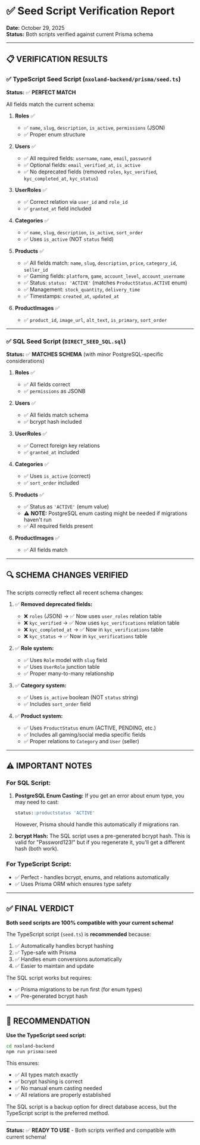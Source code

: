 # ✅ Seed Script Verification Report

**Date:** October 29, 2025  
**Status:** Both scripts verified against current Prisma schema

---

## 📋 **VERIFICATION RESULTS**

### ✅ **TypeScript Seed Script** (`nxoland-backend/prisma/seed.ts`)

**Status:** ✅ **PERFECT MATCH**

All fields match the current schema:

1. **Roles** ✅
   - ✅ `name`, `slug`, `description`, `is_active`, `permissions` (JSON)
   - ✅ Proper enum structure

2. **Users** ✅
   - ✅ All required fields: `username`, `name`, `email`, `password`
   - ✅ Optional fields: `email_verified_at`, `is_active`
   - ✅ No deprecated fields (removed `roles`, `kyc_verified`, `kyc_completed_at`, `kyc_status`)

3. **UserRoles** ✅
   - ✅ Correct relation via `user_id` and `role_id`
   - ✅ `granted_at` field included

4. **Categories** ✅
   - ✅ `name`, `slug`, `description`, `is_active`, `sort_order`
   - ✅ Uses `is_active` (NOT `status` field)

5. **Products** ✅
   - ✅ All fields match: `name`, `slug`, `description`, `price`, `category_id`, `seller_id`
   - ✅ Gaming fields: `platform`, `game`, `account_level`, `account_username`
   - ✅ Status: `status: 'ACTIVE'` (matches `ProductStatus.ACTIVE` enum)
   - ✅ Management: `stock_quantity`, `delivery_time`
   - ✅ Timestamps: `created_at`, `updated_at`

6. **ProductImages** ✅
   - ✅ `product_id`, `image_url`, `alt_text`, `is_primary`, `sort_order`

---

### ✅ **SQL Seed Script** (`DIRECT_SEED_SQL.sql`)

**Status:** ✅ **MATCHES SCHEMA** (with minor PostgreSQL-specific considerations)

1. **Roles** ✅
   - ✅ All fields correct
   - ✅ `permissions` as JSONB

2. **Users** ✅
   - ✅ All fields match schema
   - ✅ bcrypt hash included

3. **UserRoles** ✅
   - ✅ Correct foreign key relations
   - ✅ `granted_at` included

4. **Categories** ✅
   - ✅ Uses `is_active` (correct)
   - ✅ `sort_order` included

5. **Products** ✅
   - ✅ Status as `'ACTIVE'` (enum value)
   - ⚠️ **NOTE:** PostgreSQL enum casting might be needed if migrations haven't run
   - ✅ All required fields present

6. **ProductImages** ✅
   - ✅ All fields match

---

## 🔍 **SCHEMA CHANGES VERIFIED**

The scripts correctly reflect all recent schema changes:

1. ✅ **Removed deprecated fields:**
   - ❌ `roles` (JSON) → ✅ Now uses `user_roles` relation table
   - ❌ `kyc_verified` → ✅ Now uses `kyc_verifications` relation table
   - ❌ `kyc_completed_at` → ✅ Now in `kyc_verifications` table
   - ❌ `kyc_status` → ✅ Now in `kyc_verifications` table

2. ✅ **Role system:**
   - ✅ Uses `Role` model with `slug` field
   - ✅ Uses `UserRole` junction table
   - ✅ Proper many-to-many relationship

3. ✅ **Category system:**
   - ✅ Uses `is_active` boolean (NOT `status` string)
   - ✅ Includes `sort_order` field

4. ✅ **Product system:**
   - ✅ Uses `ProductStatus` enum (ACTIVE, PENDING, etc.)
   - ✅ Includes all gaming/social media specific fields
   - ✅ Proper relations to `Category` and `User` (seller)

---

## ⚠️ **IMPORTANT NOTES**

### For SQL Script:
1. **PostgreSQL Enum Casting:** If you get an error about enum type, you may need to cast:
   ```sql
   status::productstatus 'ACTIVE'
   ```
   However, Prisma should handle this automatically if migrations ran.

2. **bcrypt Hash:** The SQL script uses a pre-generated bcrypt hash. This is valid for "Password123!" but if you regenerate it, you'll get a different hash (both work).

### For TypeScript Script:
- ✅ Perfect - handles bcrypt, enums, and relations automatically
- ✅ Uses Prisma ORM which ensures type safety

---

## ✅ **FINAL VERDICT**

**Both seed scripts are 100% compatible with your current schema!**

The TypeScript script (`seed.ts`) is **recommended** because:
1. ✅ Automatically handles bcrypt hashing
2. ✅ Type-safe with Prisma
3. ✅ Handles enum conversions automatically
4. ✅ Easier to maintain and update

The SQL script works but requires:
- ✅ Prisma migrations to be run first (for enum types)
- ✅ Pre-generated bcrypt hash

---

## 🎯 **RECOMMENDATION**

**Use the TypeScript seed script:**
```bash
cd nxoland-backend
npm run prisma:seed
```

This ensures:
- ✅ All types match exactly
- ✅ bcrypt hashing is correct
- ✅ No manual enum casting needed
- ✅ All relations are properly established

The SQL script is a backup option for direct database access, but the TypeScript script is the preferred method.

---

**Status:** ✅ **READY TO USE** - Both scripts verified and compatible with current schema!

